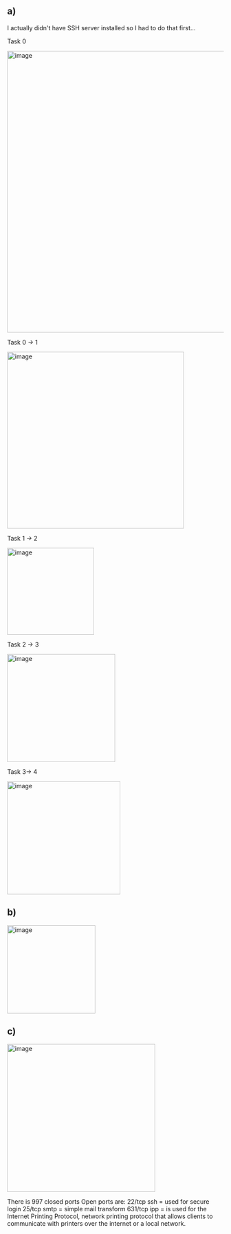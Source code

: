 <h2> a) </h2>
I actually didn't have SSH server installed so I had to do that first...

Task 0

<img width="655" alt="image" src="https://github.com/user-attachments/assets/c511e1a3-73ab-4f5b-868c-a5d328b60ba8">

Task 0 -> 1

<img width="411" alt="image" src="https://github.com/user-attachments/assets/7de22a0c-4389-498d-853a-a1695f0c7efe">


Task 1 -> 2

<img width="202" alt="image" src="https://github.com/user-attachments/assets/35c5776f-14c1-4b43-9348-8aba0b567528">

Task 2 -> 3

<img width="251" alt="image" src="https://github.com/user-attachments/assets/d8998026-b66f-4523-bfba-90e114294f5f">


Task 3-> 4 

<img width="263" alt="image" src="https://github.com/user-attachments/assets/b9411c8f-32f1-4db4-bc08-186db1529c0f">


<h2> b) </h2>
<img width="205" alt="image" src="https://github.com/user-attachments/assets/3653dfcc-9f3a-49d4-8df9-9c81d47a0055">


<h2> c) </h2>
<img width="344" alt="image" src="https://github.com/user-attachments/assets/ee945eaf-9d35-43b2-9619-05ea9b9805d7">

There is 997 closed ports
Open ports are:
22/tcp ssh = used for secure login
25/tcp smtp = simple mail transform
631/tcp ipp = is used for the Internet Printing Protocol, network printing protocol that allows clients to communicate with printers over the internet or a local network.




